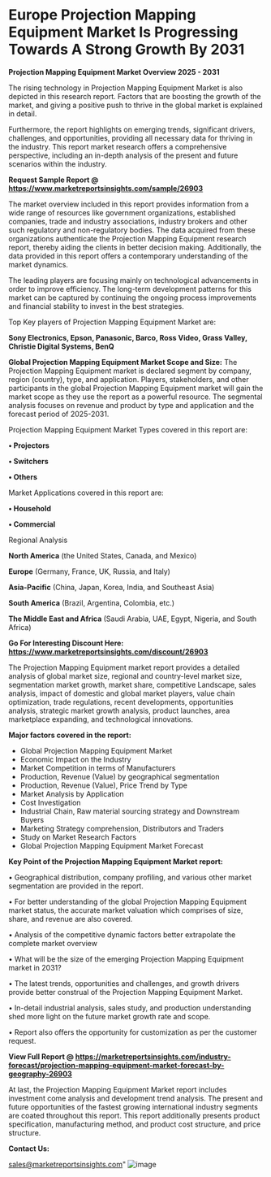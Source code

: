  # Europe Projection Mapping Equipment Market Is Progressing Towards A Strong Growth By 2031

<Strong> Projection Mapping Equipment Market Overview 2025 - 2031</strong>

The rising technology in Projection Mapping Equipment Market is also depicted in this research report. Factors that are boosting the growth of the market, and giving a positive push to thrive in the global market is explained in detail.

Furthermore, the report highlights on emerging trends, significant drivers, challenges, and opportunities, providing all necessary data for thriving in the industry. This report market research offers a comprehensive perspective, including an in-depth analysis of the present and future scenarios within the industry.

<strong>Request Sample Report @ <a href=https://www.marketreportsinsights.com/sample/26903>https://www.marketreportsinsights.com/sample/26903</a></strong>

The market overview included in this report provides information from a wide range of resources like government organizations, established companies, trade and industry associations, industry brokers and other such regulatory and non-regulatory bodies. The data acquired from these organizations authenticate the Projection Mapping Equipment research report, thereby aiding the clients in better decision making. Additionally, the data provided in this report offers a contemporary understanding of the market dynamics.

The leading players are focusing mainly on technological advancements in order to improve efficiency. The long-term development patterns for this market can be captured by continuing the ongoing process improvements and financial stability to invest in the best strategies.

Top Key players of Projection Mapping Equipment Market are:

<strong>Sony Electronics, Epson, Panasonic, Barco, Ross Video, Grass Valley, Christie Digital Systems, BenQ</strong>

<strong><b>Global Projection Mapping Equipment Market Scope and Size:</b></strong>
The Projection Mapping Equipment market is declared segment by company, region (country), type, and application. Players, stakeholders, and other participants in the global Projection Mapping Equipment market will gain the market scope as they use the report as a powerful resource. The segmental analysis focuses on revenue and product by type and application and the forecast period of 2025-2031.

Projection Mapping Equipment Market Types covered in this report are:

<strong>• Projectors

• Switchers

• Others</strong>

Market Applications covered in this report are:

<strong>• Household

• Commercial</strong> 

Regional Analysis

<strong>North America</strong> (the United States, Canada, and Mexico)

<strong>Europe</strong> (Germany, France, UK, Russia, and Italy)

<strong>Asia-Pacific</strong> (China, Japan, Korea, India, and Southeast Asia)

<strong>South America</strong> (Brazil, Argentina, Colombia, etc.)

<strong>The Middle East and Africa</strong> (Saudi Arabia, UAE, Egypt, Nigeria, and South Africa)

<strong>Go For Interesting Discount Here: <a href=https://www.marketreportsinsights.com/discount/26903>https://www.marketreportsinsights.com/discount/26903</a></strong>

The Projection Mapping Equipment market report provides a detailed analysis of global market size, regional and country-level market size, segmentation market growth, market share, competitive Landscape, sales analysis, impact of domestic and global market players, value chain optimization, trade regulations, recent developments, opportunities analysis, strategic market growth analysis, product launches, area marketplace expanding, and technological innovations.

<strong><b>Major factors covered in the report:</b></strong>
<ul>
  <li>Global Projection Mapping Equipment Market </li>
  <li>Economic Impact on the Industry</li>
  <li>Market Competition in terms of Manufacturers</li>
  <li>Production, Revenue (Value) by geographical segmentation</li>
  <li>Production, Revenue (Value), Price Trend by Type</li>
  <li>Market Analysis by Application</li>
  <li>Cost Investigation</li>
  <li>Industrial Chain, Raw material sourcing strategy and Downstream Buyers</li>
  <li>Marketing Strategy comprehension, Distributors and Traders</li>
  <li>Study on Market Research Factors</li>
  <li>Global Projection Mapping Equipment Market Forecast</li>
</ul>

<strong><b>Key Point of the Projection Mapping Equipment Market report:</b></strong>

• Geographical distribution, company profiling, and various other market segmentation are provided in the report.

• For better understanding of the global Projection Mapping Equipment market status, the accurate market valuation which comprises of size, share, and revenue are also covered.

• Analysis of the competitive dynamic factors better extrapolate the complete market overview

• What will be the size of the emerging Projection Mapping Equipment market in 2031?

• The latest trends, opportunities and challenges, and growth drivers provide better construal of the Projection Mapping Equipment Market.

• In-detail industrial analysis, sales study, and production understanding shed more light on the future market growth rate and scope.

• Report also offers the opportunity for customization as per the customer request.

<strong><b>View Full Report @ <a href=https://marketreportsinsights.com/industry-forecast/projection-mapping-equipment-market-forecast-by-geography-26903>https://marketreportsinsights.com/industry-forecast/projection-mapping-equipment-market-forecast-by-geography-26903</a></b></strong>


At last, the Projection Mapping Equipment Market report includes investment come analysis and development trend analysis. The present and future opportunities of the fastest growing international industry segments are coated throughout this report. This report additionally presents product specification, manufacturing method, and product cost structure, and price structure.

<strong>Contact Us:</strong>

sales@marketreportsinsights.com"
![image](https://github.com/user-attachments/assets/ddc3b32a-6da3-4910-9da7-c3e126df2f69)
